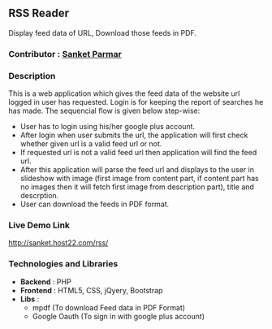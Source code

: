 ## RSS Reader

  Display feed data of URL, Download those feeds in PDF.
  
### Contributor : [Sanket Parmar](https;//github.com/sanketio)

### Description

  This is a web application which gives the feed data of the website url logged in user has requested. Login is for keeping the report of searches he has made. The sequencial flow is given below step-wise:
  
  * User has to login using his/her google plus account.
  * After login when user submits the url, the application will first check whether given url is a valid feed url or not.
  * If requested url is not a valid feed url then application will find the feed url.
  * After this application will parse the feed url and displays to the user in slideshow with image (first image from content part, if content part has no images then it will fetch first image from description part), title and descrption.
  * User can download the feeds in PDF format.
  
### Live Demo Link
  http://sanket.host22.com/rss/

### Technologies and Libraries
  * **Backend** : PHP
  * **Frontend** : HTML5, CSS, jQyery, Bootstrap
  * **Libs** :
    * mpdf (To download Feed data in PDF Format)
    * Google Oauth (To sign in with google plus account)
  
